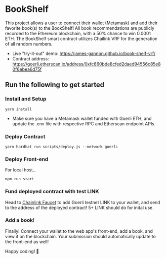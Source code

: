 # BookShelf

This project allows a user to connect their wallet (Metamask) and add their favorite book(s) to the BookShelf! All book recommendations are publicly recorded to the Ethereum blockchain, with a 50% chance to win 0.0001 ETH. The BookShelf smart contract utilizes Chailink VRF for the generation of all random numbers.

- Live "try-it-out" demo: https://james-gannon.github.io/book-shelf-vrf/
- Contract address: https://goerli.etherscan.io/address/0xfc860bde8cfed2daed94556c85e80f6ebea6d75f

## Run the following to get started

### Install and Setup

```shell
yarn install
```

-   Make sure you have a Metamask wallet funded with Goerli ETH, and update the .env file with respective RPC and Etherscan endpoint APIs.

### Deploy Contract

```shell
yarn hardhat run scripts/deploy.js --network goerli
```

### Deploy Front-end

For local host...

```shell
npm run start
```

### Fund deployed contract with test LINK

Head to [Chainlink Faucet](https://faucets.chain.link/) to add Goerli testnet LINK to your wallet, and send to the address of the deployed contract! 5+ LINK should do for inital use.

### Add a book!

Finally! Connect your wallet to the web app's front-end, add a book, and view it on the blockchain. Your submission should automatically update to the front-end as well!

Happy coding! 🥳
